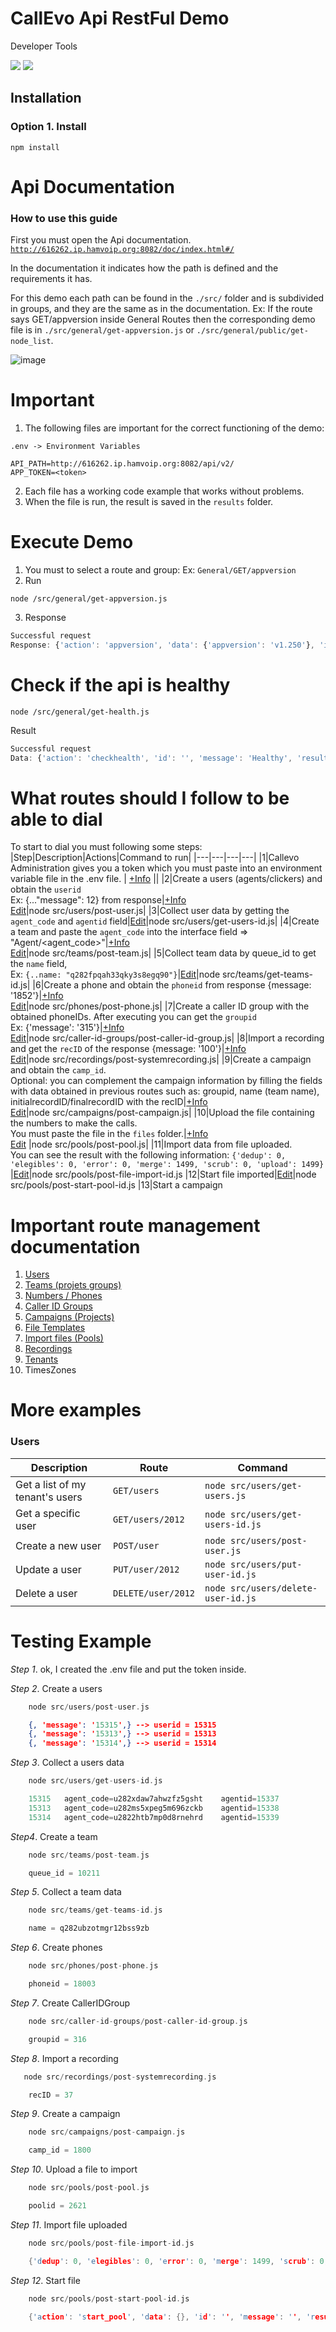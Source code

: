 # CallEvo Api RestFul Demo

Developer Tools

![](https://img.shields.io/badge/Node-v22.15.1-blue) 
![](https://img.shields.io/badge/NPM-v10.9.2-blue) 

## Installation
### Option 1. Install 
```
npm install 
```

# Api Documentation
### How to use this guide

First you must open the Api documentation. [`http://616262.ip.hamvoip.org:8082/doc/index.html#/`](http://616262.ip.hamvoip.org:8082/doc/index.html#/)

In the documentation it indicates how the path is defined and the requirements it has.

For this demo each path can be found in the `./src/` folder and is subdivided in groups, and they are the same as in the documentation. Ex: If the route says GET/appversion inside General Routes then the corresponding demo file is in `./src/general/get-appversion.js` or `./src/general/public/get-node_list`.

![image](./images/api-doc.jpg)

# Important
1. The following files are important for the correct functioning of the demo:
```
.env -> Environment Variables
```
```
API_PATH=http://616262.ip.hamvoip.org:8082/api/v2/
APP_TOKEN=<token>
```
2. Each file has a working code example that works without problems. 
3. When the file is run, the result is saved in the `results` folder.

# Execute Demo

1. You must to select a route and group: Ex: `General/GET/appversion`
2. Run
```
node /src/general/get-appversion.js
```
3. Response
```js
Successful request
Response: {'action': 'appversion', 'data': {'appversion': 'v1.250'}, 'id': '', 'message': '', 'result': 'OK'}
```
# Check if the api is healthy
```
node /src/general/get-health.js 
```
Result
```js
Successful request
Data: {'action': 'checkhealth', 'id': '', 'message': 'Healthy', 'result': 'OK'}
```

# What routes should I follow to be able to dial 
<a id="menu"></a>
To start to dial you must following some steps:
|Step|Description|Actions|Command to run|
|---|---|---|---|
|1|Callevo Administration gives you a token which you must paste into an environment variable file in the .env file. | [+Info](/doc/create_environment_file.md) ||
|2|Create a users (agents/clickers) and obtain the `userid` <br>Ex: {..."message": 12} from response|[+Info](/doc/users.md)<br>[Edit](/src/users/post-user.js)|node src/users/post-user.js|
|3|Collect user data by getting the `agent_code` and `agentid` field|[Edit](src/users/get-users-id.js)|node src/users/get-users-id.js|
|4|Create a team and paste the `agent_code` into the interface field => "Agent/<agent_code>"|[+Info](/doc/teams.md)<br>[Edit](/src/teams/post-team.js)|node src/teams/post-team.js|
|5|Collect team data by queue_id to get the `name` field, <br> Ex: `{..name: "q282fpqah33qky3s8egq90"}`|[Edit](/src/teams/get-teams-id.js)|node src/teams/get-teams-id.js|
|6|Create a phone and obtain the `phoneid` from response {message: '1852'}|[+Info](/doc/phones.md)<br>[Edit](/src/phones/post-phone.js)|node src/phones/post-phone.js|
|7|Create a caller ID group with the obtained phoneIDs. After executing you can get the `groupid` <br> Ex: {'message': '315'}|[+Info](/doc/calleridgroups.md)<br>[Edit](src/caller-id-groups/post-caller-id-group.js)|node src/caller-id-groups/post-caller-id-group.js|
|8|Import a recording and get the `recID` of the response {message: '100'}|[+Info](/doc/recordings.md)<br>[Edit](/src/recordings/post-systemrecording.js)|node src/recordings/post-systemrecording.js|
|9|Create a campaign and obtain the `camp_id`.<br> Optional: you can complement the campaign information by filling the fields with data obtained in previous routes such as: groupid, name (team name), initialrecordID/finalrecordID with the recID|[+Info](/doc/campaigns.md)<br>[Edit](/src/campaigns/post-campaign.js)|node src/campaigns/post-campaign.js|
|10|Upload the file containing the numbers to make the calls.<br>You must paste the file in the `files` folder.|[+Info](/doc/pools.md)<br>[Edit](/src/pools/post-pool.js) |node src/pools/post-pool.js|
|11|Import data from file uploaded.<br>You can see the result with the following information: `{'dedup': 0, 'elegibles': 0, 'error': 0, 'merge': 1499, 'scrub': 0, 'upload': 1499}` |[Edit](/src/pools/post-file-import-id.js)|node src/pools/post-file-import-id.js
|12|Start file imported|[Edit](/src/pools/post-start-pool-id.js)|node src/pools/post-start-pool-id.js
|13|Start a campaign


# Important route management documentation
1. [Users](/doc/users.md)
1. [Teams (projets groups)](/doc/teams.md)
1. [Numbers / Phones](/doc/phones.md)
1. [Caller ID Groups](/doc/calleridgroups.md)
1. [Campaigns (Projects)](/doc/campaigns.md)
1. [File Templates](/doc/filetemplates.md)
1. [Import files (Pools)](/doc/pools.md)
1. [Recordings](/doc/recordings.md)
1. [Tenants](/doc/tenants.md)
1. TimesZones

# More examples

### Users

| Description | Route | Command
|-------------|-------|---------|
|Get a list of my tenant's users|`GET/users`|`node src/users/get-users.js`|
|Get a specific user|`GET/users/2012`|`node src/users/get-users-id.js`| 
|Create a new user|`POST/user`|`node src/users/post-user.js`|  
|Update a user|`PUT/user/2012`|`node src/users/put-user-id.js`|
|Delete a user | `DELETE/user/2012` | `node src/users/delete-user-id.js` |

# Testing Example
*Step 1*. ok, I created the .env file and put the token inside.

*Step 2*. Create a users<br>
```c
    node src/users/post-user.js
```
```json
    {, 'message': '15315',} --> userid = 15315
    {, 'message': '15313',} --> userid = 15313
    {, 'message': '15314',} --> userid = 15314
```
*Step 3*. Collect a users data
```c
    node src/users/get-users-id.js
```
```c
    15315   agent_code=u282xdaw7ahwzfz5gsht    agentid=15337
    15313   agent_code=u282ms5xpeg5m696zckb    agentid=15338 
    15314   agent_code=u2822htb7mp0d8rnehrd    agentid=15339
```
*Step4*. Create a team
```c
    node src/teams/post-team.js
```
```c
    queue_id = 10211
```
*Step 5*. Collect a team data
```c
    node src/teams/get-teams-id.js
```
```c
    name = q282ubzotmgr12bss9zb
```
*Step 6*. Create phones
```c
    node src/phones/post-phone.js
```
```c
    phoneid = 18003
```
*Step 7*. Create CallerIDGroup
```c
    node src/caller-id-groups/post-caller-id-group.js
```
```c
    groupid = 316
```
*Step 8*. Import a recording
```c
   node src/recordings/post-systemrecording.js 
```
```c
    recID = 37
```
*Step 9*. Create a campaign 
```c
    node src/campaigns/post-campaign.js
```
```c
    camp_id = 1800
```
*Step 10*. Upload a file to import
```c
    node src/pools/post-pool.js
```
```c
    poolid = 2621
```
*Step 11*. Import file uploaded
```c
    node src/pools/post-file-import-id.js
```
```c
    {'dedup': 0, 'elegibles': 0, 'error': 0, 'merge': 1499, 'scrub': 0, 'upload': 1499}
```
*Step 12*. Start file
```c
    node src/pools/post-start-pool-id.js
```
```c
    {'action': 'start_pool', 'data': {}, 'id': '', 'message': '', 'result': 'OK'}
```

